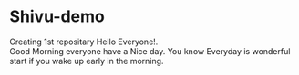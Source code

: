 # Shivu-demo
Creating 1st repositary
Hello Everyone!.
<br>
Good Morning everyone have a Nice day.
You know Everyday is wonderful start if you wake up early in the morning.
